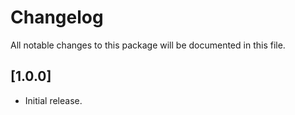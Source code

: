 # Changelog

All notable changes to this package will be documented in this file.

## [1.0.0]

- Initial release.